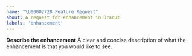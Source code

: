 ```yaml
---
name: "\U00002728 Feature Request"
about: A request for enhancement in Dracut
labels: 'enhancement'
---
```


**Describe the enhancement**
A clear and concise description of what the enhancement is that you would like to see.
